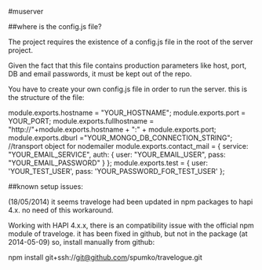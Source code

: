 #muserver

##where is the config.js file?

The project requires the existence of a config.js file in the root of the server project.

Given the fact that this file contains production parameters like host, port, DB and email passwords, it must be kept out of the repo.

You have to create your own config.js file in order to run the server. this is the structure of the file:

module.exports.hostname = "YOUR_HOSTNAME";
module.exports.port = YOUR_PORT;
module.exports.fullhostname = "http://"+module.exports.hostname + ":" + module.exports.port;
module.exports.dburl ="YOUR_MONGO_DB_CONNECTION_STRING";
//transport object for nodemailer
module.exports.contact_mail = {
    service: "YOUR_EMAIL_SERVICE",
        auth: {
            user: "YOUR_EMAIL_USER",
            pass: "YOUR_EMAIL_PASSWORD"
        }
    };
module.exports.test = {
  user: 'YOUR_TEST_USER',
  pass: 'YOUR_PASSWORD_FOR_TEST_USER'
};

##known setup issues:

(18/05/2014) it seems traveloge had been updated in npm packages to hapi 4.x. no need of this workaround.

Working with HAPI 4.x.x, there is an compatibility issue with the official npm module of traveloge. it has been fixed in github, but not in the package (at 2014-05-09)
so, install manually from github:

npm install git+ssh://git@github.com/spumko/travelogue.git

